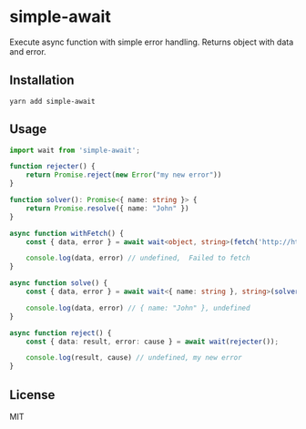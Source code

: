 # simple-await
Execute async function with simple error handling. Returns object with data and error.

## Installation
```
yarn add simple-await
```

## Usage
```ts
import wait from 'simple-await';

function rejecter() {
    return Promise.reject(new Error("my new error"))
}

function solver(): Promise<{ name: string }> {
    return Promise.resolve({ name: "John" })
}

async function withFetch() {
    const { data, error } = await wait<object, string>(fetch('http://httpstat.us/503'));

    console.log(data, error) // undefined,  Failed to fetch 
}

async function solve() {
    const { data, error } = await wait<{ name: string }, string>(solver());

    console.log(data, error) // { name: "John" }, undefined
}

async function reject() {
    const { data: result, error: cause } = await wait(rejecter());

    console.log(result, cause) // undefined, my new error
}
```

## License
MIT